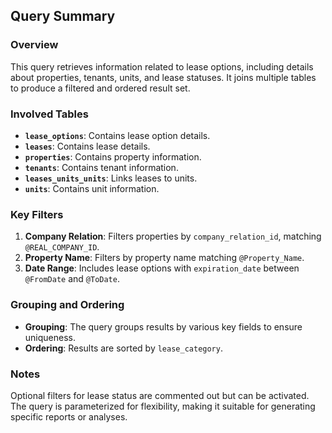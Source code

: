 ## Query Summary

### Overview

This query retrieves information related to lease options, including details about properties, tenants, units, and lease statuses. It joins multiple tables to produce a filtered and ordered result set.

### Involved Tables

- **`lease_options`**: Contains lease option details.
- **`leases`**: Contains lease details.
- **`properties`**: Contains property information.
- **`tenants`**: Contains tenant information.
- **`leases_units_units`**: Links leases to units.
- **`units`**: Contains unit information.

### Key Filters

1. **Company Relation**: Filters properties by `company_relation_id`, matching `@REAL_COMPANY_ID`.
2. **Property Name**: Filters by property name matching `@Property_Name`.
3. **Date Range**: Includes lease options with `expiration_date` between `@FromDate` and `@ToDate`.

### Grouping and Ordering

- **Grouping**: The query groups results by various key fields to ensure uniqueness.
- **Ordering**: Results are sorted by `lease_category`.

### Notes

Optional filters for lease status are commented out but can be activated. The query is parameterized for flexibility, making it suitable for generating specific reports or analyses.
